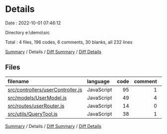 # Details

Date : 2022-10-01 07:46:12

Directory e:\\demo\\src

Total : 4 files,  196 codes, 6 comments, 30 blanks, all 232 lines

[Summary](results.md) / Details / [Diff Summary](diff.md) / [Diff Details](diff-details.md)

## Files
| filename | language | code | comment | blank | total |
| :--- | :--- | ---: | ---: | ---: | ---: |
| [src/controllers/userController.js](/src/controllers/userController.js) | JavaScript | 95 | 1 | 9 | 105 |
| [src/models/UserModel.js](/src/models/UserModel.js) | JavaScript | 49 | 4 | 7 | 60 |
| [src/routes/userRouter.js](/src/routes/userRouter.js) | JavaScript | 14 | 0 | 5 | 19 |
| [src/utils/QueryTool.js](/src/utils/QueryTool.js) | JavaScript | 38 | 1 | 9 | 48 |

[Summary](results.md) / Details / [Diff Summary](diff.md) / [Diff Details](diff-details.md)